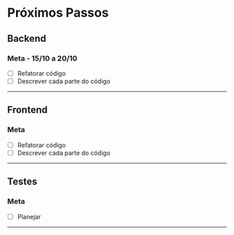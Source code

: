 # Próximos Passos

## Backend
### Meta - 15/10 a 20/10
* [ ] Refatorar código
* [ ] Descrever cada parte do código

---

## Frontend
### Meta
* [ ] Refatorar código
* [ ] Descrever cada parte do código

---

## Testes
### Meta
* [ ] Planejar

---